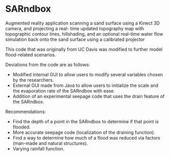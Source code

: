 # SARndbox
Augmented reality application scanning a sand surface using a Kinect 3D camera, and projecting a real- time updated topography map with topographic contour lines, hillshading, and an optional real-time water flow simulation back onto the sand surface using a calibrated projector

This code that was originally from UC Davis was modified to further model flood-related scenarios.

Deviations from the code are as follows:
 - Modified internal GUI to allow users to modify several variables chosen by the researchers.
 - External GUI made from Java to allow users to initialize the scale and the evaporation rate of the SARndbox with ease.
 - Addition of an experimental seepage code that uses the drain feature of the SARndbox.

Recommendations:
 - Find the depth of a point in the SARndbox to determine if that point is flooded.
 - More accurate seepage code (localization of the draining function).
 - Find a way to determine how much of a flood was reduced via factors (man-made and natural structures).
 - Varying rainfall function.
